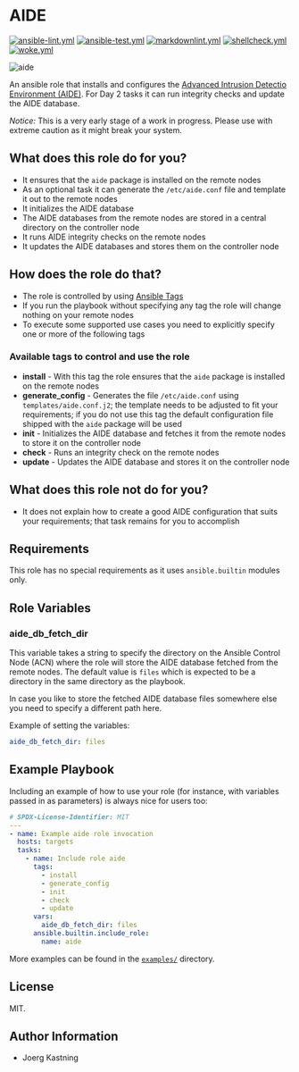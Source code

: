 # AIDE

[![ansible-lint.yml](https://github.com/linux-system-roles/template/actions/workflows/ansible-lint.yml/badge.svg)](https://github.com/linux-system-roles/template/actions/workflows/ansible-lint.yml) [![ansible-test.yml](https://github.com/linux-system-roles/template/actions/workflows/ansible-test.yml/badge.svg)](https://github.com/linux-system-roles/template/actions/workflows/ansible-test.yml) [![markdownlint.yml](https://github.com/linux-system-roles/template/actions/workflows/markdownlint.yml/badge.svg)](https://github.com/linux-system-roles/template/actions/workflows/markdownlint.yml) [![shellcheck.yml](https://github.com/linux-system-roles/template/actions/workflows/shellcheck.yml/badge.svg)](https://github.com/linux-system-roles/template/actions/workflows/shellcheck.yml) [![woke.yml](https://github.com/linux-system-roles/template/actions/workflows/woke.yml/badge.svg)](https://github.com/linux-system-roles/template/actions/workflows/woke.yml)

![aide](https://github.com/linux-system-roles/template/workflows/tox/badge.svg)

An ansible role that installs and configures the [Advanced Intrusion Detectio Environment (AIDE)](https://aide.github.io). For Day 2 tasks it can run integrity checks and update the AIDE database.

_Notice:_ This is a very early stage of a work in progress. Please use with
extreme caution as it might break your system.

## What does this role do for you?

* It ensures that the `aide` package is installed on the remote nodes
* As an optional task it can generate the `/etc/aide.conf` file and template it out to the remote nodes
* It initializes the AIDE database
* The AIDE databases from the remote nodes are stored in a central directory on the controller node
* It runs AIDE integrity checks on the remote nodes
* It updates the AIDE databases and stores them on the controller node

## How does the role do that?

* The role is controlled by using [Ansible Tags](https://docs.ansible.com/ansible/latest/playbook_guide/playbooks_tags.html)
* If you run the playbook without specifying any tag the role will change nothing on your remote nodes
* To execute some supported use cases you need to explicitly specify one or more of the following tags

### Available tags to control and use the role

* __install__ - With this tag the role ensures that the `aide` package is installed on the remote nodes
* __generate_config__ - Generates the file `/etc/aide.conf` using `templates/aide.conf.j2`; the template needs to be adjusted to fit your requirements; if you do not use this tag the default configuration file shipped with the `aide` package will be used
* __init__ - Initializes the AIDE database and fetches it from the remote nodes to store it on the controller node
* __check__ - Runs an integrity check on the remote nodes
* __update__ - Updates the AIDE database and stores it on the controller node

## What does this role not do for you?

* It does not explain how to create a good AIDE configuration that suits your requirements; that task remains for you to accomplish

## Requirements

This role has no special requirements as it uses `ansible.builtin` modules
only.

## Role Variables

### aide_db_fetch_dir

This variable takes a string to specify the directory on the Ansible Control
Node (ACN) where the role will store the AIDE database fetched from the remote
nodes. The default value is `files` which is expected to be a directory in the
same directory as the playbook.

In case you like to store the fetched AIDE database files somewhere else you
need to specify a different path here.

Example of setting the variables:

```yaml
aide_db_fetch_dir: files
```

## Example Playbook

Including an example of how to use your role (for instance, with variables
passed in as parameters) is always nice for users too:

```yaml
# SPDX-License-Identifier: MIT
---
- name: Example aide role invocation
  hosts: targets
  tasks:
    - name: Include role aide
      tags:
        - install
        - generate_config
        - init
        - check
        - update
      vars:
        aide_db_fetch_dir: files
      ansible.builtin.include_role:
        name: aide
```

More examples can be found in the [`examples/`](examples) directory.

## License

MIT.

## Author Information

* Joerg Kastning
